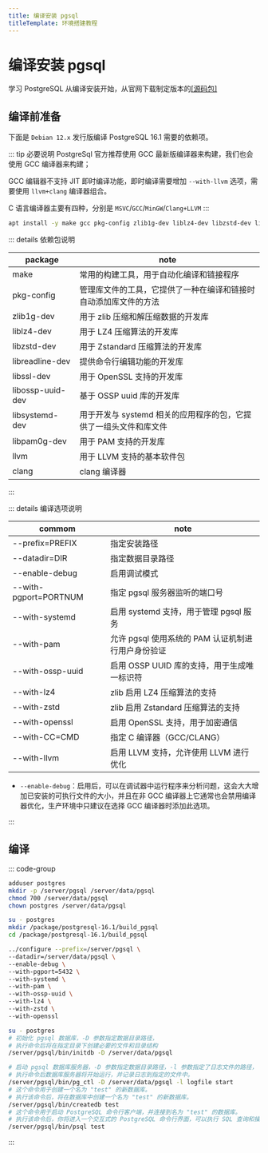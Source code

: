 ```yaml
---
title: 编译安装 pgsql
titleTemplate: 环境搭建教程
---
```


# 编译安装 pgsql

学习 PostgreSQL 从编译安装开始，从官网下载制定版本的[[源码包]](https://www.postgresql.org/ftp/source/)

## 编译前准备

下面是 `Debian 12.x` 发行版编译 PostgreSQL 16.1 需要的依赖项。

::: tip 必要说明
PostgreSql 官方推荐使用 GCC 最新版编译器来构建，我们也会使用 GCC 编译器来构建；

GCC 编辑器不支持 JIT 即时编译功能，即时编译需要增加 `--with-llvm` 选项，需要使用 `llvm+clang` 编译器组合。

C 语言编译器主要有四种，分别是 `MSVC`/`GCC`/`MinGW`/`Clang+LLVM`
:::

```bash
apt install -y make gcc pkg-config zlib1g-dev liblz4-dev libzstd-dev libreadline-dev libssl-dev libossp-uuid-dev libsystemd-dev libpam0g-dev
```

::: details 依赖包说明

| package          | note                                                              |
| ---------------- | ----------------------------------------------------------------- |
| make             | 常用的构建工具，用于自动化编译和链接程序                          |
| pkg-config       | 管理库文件的工具，它提供了一种在编译和链接时自动添加库文件的方法  |
| zlib1g-dev       | 用于 zlib 压缩和解压缩数据的开发库                                |
| liblz4-dev       | 用于 LZ4 压缩算法的开发库                                         |
| libzstd-dev      | 用于 Zstandard 压缩算法的开发库                                   |
| libreadline-dev  | 提供命令行编辑功能的开发库                                        |
| libssl-dev       | 用于 OpenSSL 支持的开发库                                         |
| libossp-uuid-dev | 基于 OSSP uuid 库的开发库                                         |
| libsystemd-dev   | 用于开发与 systemd 相关的应用程序的包，它提供了一组头文件和库文件 |
| libpam0g-dev     | 用于 PAM 支持的开发库                                             |
| llvm             | 用于 LLVM 支持的基本软件包                                        |
| clang            | clang 编译器                                                      |

:::

::: details 编译选项说明

| commom                | note                                               |
| --------------------- | -------------------------------------------------- |
| --prefix=PREFIX       | 指定安装路径                                       |
| --datadir=DIR         | 指定数据目录路径                                   |
| --enable-debug        | 启用调试模式                                       |
| --with-pgport=PORTNUM | 指定 pgsql 服务器监听的端口号                      |
| --with-systemd        | 启用 systemd 支持，用于管理 pgsql 服务             |
| --with-pam            | 允许 pgsql 使用系统的 PAM 认证机制进行用户身份验证 |
| --with-ossp-uuid      | 启用 OSSP UUID 库的支持，用于生成唯一标识符        |
| --with-lz4            | zlib 启用 LZ4 压缩算法的支持                       |
| --with-zstd           | zlib 启用 Zstandard 压缩算法的支持                 |
| --with-openssl        | 启用 OpenSSL 支持，用于加密通信                    |
| --with-CC=CMD         | 指定 C 编译器（GCC/CLANG）                         |
| --with-llvm           | 启用 LLVM 支持，允许使用 LLVM 进行优化             |

- `--enable-debug`：启用后，可以在调试器中运行程序来分析问题，这会大大增加已安装的可执行文件的大小，并且在非 GCC 编译器上它通常也会禁用编译器优化，生产环境中只建议在选择 GCC 编译器时添加此选项。

:::

## 编译

::: code-group

```bash [用户及权限]
adduser postgres
mkdir -p /server/pgsql /server/data/pgsql
chmod 700 /server/data/pgsql
chown postgres /server/data/pgsql
```

```bash [进入构建目录]
su - postgres
mkdir /package/postgresql-16.1/build_pgsql
cd /package/postgresql-16.1/build_pgsql
```

```bash [编译指令]
../configure --prefix=/server/pgsql \
--datadir=/server/data/pgsql \
--enable-debug \
--with-pgport=5432 \
--with-systemd \
--with-pam \
--with-ossp-uuid \
--with-lz4 \
--with-zstd \
--with-openssl
```

```bash [数据初始化]
su - postgres
# 初始化 pgsql 数据库，-D 参数指定数据目录路径，
# 执行命令后将在指定目录下创建必要的文件和目录结构
/server/pgsql/bin/initdb -D /server/data/pgsql
```

```bash [测试]
# 启动 pgsql 数据库服务器，-D 参数指定数据目录路径，-l 参数指定了日志文件的路径，
# 执行命令后数据库服务器将开始运行，并记录日志到指定的文件中。
/server/pgsql/bin/pg_ctl -D /server/data/pgsql -l logfile start
# 这个命令用于创建一个名为 "test" 的新数据库。
# 执行该命令后，将在数据库中创建一个名为 "test" 的新数据库。
/server/pgsql/bin/createdb test
# 这个命令用于启动 PostgreSQL 命令行客户端，并连接到名为 "test" 的数据库。
# 执行该命令后，你将进入一个交互式的 PostgreSQL 命令行界面，可以执行 SQL 查询和操作。
/server/pgsql/bin/psql test
```

:::
